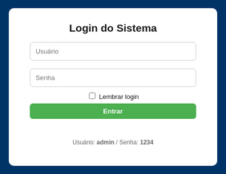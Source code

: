 <html lang="pt-BR">
<head>
<meta charset="utf-8">
<meta name="viewport" content="width=device-width,initial-scale=1">
<title>Ponto Eletrônico - Final</title>
<style>
  :root{--blue:#003366;--green:#4CAF50;--yellow:#ff9800;--red:#f44336;}
  body{font-family:Arial,Helvetica,sans-serif;background:#f7f9fc;margin:0}
  header{background:var(--blue);color:#fff;padding:10px 16px;display:flex;align-items:center;justify-content:space-between;gap:12px;flex-wrap:wrap}
  .logo{font-weight:700}
  #clock{font-weight:700}
  .controls{display:flex;gap:8px;align-items:center;flex-wrap:wrap}
  button{padding:8px 12px;border:none;border-radius:6px;cursor:pointer;font-weight:600}
  .add{background:var(--green);color:#fff}
  .edit{background:#2196F3;color:#fff}
  .del{background:#f44336;color:#fff}
  .download{background:var(--yellow);color:#111}
  .secondary{background:#e0e0e0;color:#222}
  main{padding:18px;max-width:1100px;margin:18px auto}
  .search{width:100%;padding:8px;border-radius:6px;border:1px solid #ccc;margin-bottom:12px}
  table{width:100%;border-collapse:collapse;background:#fff;border-radius:8px;overflow:hidden;box-shadow:0 4px 18px rgba(0,0,0,0.06)}
  th,td{padding:10px;border-bottom:1px solid #eee;text-align:left;font-size:14px}
  th{background:#fafafa;font-weight:700}
  tr:hover td{background:#fbfbfb}
  .small{font-size:13px;color:#666;margin-left:6px}
  .muted{color:#666;font-size:13px}
  .flex-row{display:flex;gap:8px;align-items:center}
  .modal{position:fixed;inset:0;background:rgba(0,0,0,.5);display:flex;align-items:center;justify-content:center;z-index:999}
  .modal-content{background:#fff;padding:20px;border-radius:10px;width:95%;max-width:420px}
  .hidden{display:none}
  .top-right{display:flex;gap:8px;align-items:center}
  @media(max-width:720px){ header{flex-direction:column;align-items:flex-start} .controls{width:100%;justify-content:space-between} }
</style>
</head>
<body>

<!-- LOGIN -->
<div id="loginScreen" style="position:fixed;inset:0;background:var(--blue);display:flex;align-items:center;justify-content:center;z-index:9999">
  <div style="background:#fff;padding:28px;border-radius:10px;width:92%;max-width:360px;text-align:center">
    <h2 style="margin:0 0 8px">Login do Sistema</h2>
    <input id="user" placeholder="Usuário" style="width:92%;padding:10px;margin:8px 0;border-radius:6px;border:1px solid #ccc"><br>
    <input id="pass" type="password" placeholder="Senha" style="width:92%;padding:10px;margin:8px 0;border-radius:6px;border:1px solid #ccc"><br>
    <label style="font-size:13px"><input type="checkbox" id="remember"> Lembrar login</label><br>
    <button id="loginBtn" class="add" style="width:92%;margin-top:6px">Entrar</button>
    <p id="loginMsg" style="color:crimson;margin-top:8px;height:18px"></p>
    <p style="font-size:12px;color:#666;margin-top:6px">Usuário: <b>admin</b> / Senha: <b>1234</b></p>
  </div>
</div>

<header>
  <div style="display:flex;gap:12px;align-items:center">
    <div class="logo">Ponto Eletrônico</div>
    <div id="status" class="muted">Offline • Local Storage</div>
  </div>

  <div id="clock">--:--:--</div>

  <div class="controls top-right">
    <button class="add" id="addColabBtn">Adicionar</button>
    <button class="edit" id="editColabBtn">Editar</button>
    <button class="del" id="deleteColabBtn">Excluir</button>
    <button class="add" id="entradaBtn">Bater Entrada</button>
    <button class="edit" id="saidaBtn">Bater Saída</button>
    <button class="download" id="baixarBtn">Baixar Planilha</button>
    <button class="secondary" id="limparTodosBtn">Limpar todos os pontos</button>
    <button class="secondary" id="logoutBtn">Sair</button>
  </div>
</header>

<main id="mainApp" class="hidden">
  <input id="search" class="search" placeholder="🔍 Pesquisar por nome, matrícula ou e-mail">

  <h3>Colaboradores</h3>
  <table id="colabTable">
    <thead>
      <tr>
        <th>#</th><th>ID</th><th>Nome</th><th>Matrícula / E-mail</th><th>Turno</th><th>Ações</th>
      </tr>
    </thead>
    <tbody id="colabBody"></tbody>
  </table>

  <h3 style="margin-top:18px">Pontos Registrados</h3>
  <table id="pontosTable">
    <thead>
      <tr>
        <th>#</th><th>ID Colab</th><th>Nome</th><th>Matrícula</th><th>E-mail</th><th>Tipo</th><th>Data</th><th>Hora</th><th>Ações</th>
      </tr>
    </thead>
    <tbody id="pontosBody"></tbody>
  </table>
</main>

<!-- Modal Colaborador -->
<div id="colabModal" class="modal hidden">
  <div class="modal-content">
    <h3 id="colabTitle">Novo Colaborador</h3>
    <input type="hidden" id="colabId">
    <div style="margin-top:8px">
      <label>Nome</label><br><input id="colabNome" style="width:100%;padding:8px;margin:6px 0;border-radius:6px;border:1px solid #ccc">
      <label>Matrícula</label><br><input id="colabMatricula" style="width:100%;padding:8px;margin:6px 0;border-radius:6px;border:1px solid #ccc">
      <label>E-mail</label><br><input id="colabEmail" style="width:100%;padding:8px;margin:6px 0;border-radius:6px;border:1px solid #ccc">
      <label>Turno</label><br><input id="colabTurno" style="width:100%;padding:8px;margin:6px 0;border-radius:6px;border:1px solid #ccc">
    </div>
    <div style="display:flex;gap:8px;justify-content:flex-end;margin-top:12px">
      <button id="saveColabBtn" class="add">Salvar</button>
      <button id="cancelColabBtn" class="secondary">Cancelar</button>
    </div>
  </div>
</div>

<script src="https://cdn.jsdelivr.net/npm/xlsx@0.18.5/dist/xlsx.full.min.js"></script>
<script>
/* ---------------- CONFIG ---------------- */
const LOGIN_USER = 'CLX', LOGIN_PASS = '02072007';

/* ---------------- ESTADO (localStorage) ---------------- */
let colaboradores = JSON.parse(localStorage.getItem('colaboradores') || '[]');
let pontos = JSON.parse(localStorage.getItem('pontos') || '[]');

/* ---------------- ELEMENTOS ---------------- */
const loginScreen = document.getElementById('loginScreen');
const mainApp = document.getElementById('mainApp');
const loginBtn = document.getElementById('loginBtn');
const loginMsg = document.getElementById('loginMsg');
const logoutBtn = document.getElementById('logoutBtn');
const clockEl = document.getElementById('clock');
const statusEl = document.getElementById('status');
const rememberCheckbox = document.getElementById('remember');

const addColabBtn = document.getElementById('addColabBtn');
const editColabBtn = document.getElementById('editColabBtn');
const deleteColabBtn = document.getElementById('deleteColabBtn');
const entradaBtn = document.getElementById('entradaBtn');
const saidaBtn = document.getElementById('saidaBtn');
const baixarBtn = document.getElementById('baixarBtn');
const limparTodosBtn = document.getElementById('limparTodosBtn');

const searchInput = document.getElementById('search');
const colabBody = document.getElementById('colabBody');
const pontosBody = document.getElementById('pontosBody');

const colabModal = document.getElementById('colabModal');
const colabIdInput = document.getElementById('colabId');
const colabNomeInput = document.getElementById('colabNome');
const colabMatInput = document.getElementById('colabMatricula');
const colabEmailInput = document.getElementById('colabEmail');
const colabTurnoInput = document.getElementById('colabTurno');
const saveColabBtn = document.getElementById('saveColabBtn');
const cancelColabBtn = document.getElementById('cancelColabBtn');

/* ---------------- LOGIN ---------------- */
loginBtn.addEventListener('click', ()=> {
  const u = document.getElementById('user').value.trim();
  const p = document.getElementById('pass').value.trim();
  if(u===LOGIN_USER && p===LOGIN_PASS){
    loginScreen.style.display='none';
    mainApp.classList.remove('hidden');
    if(rememberCheckbox.checked) localStorage.setItem('autenticado','1');
    renderAll();
  } else {
    loginMsg.textContent='Usuário ou senha incorretos.';
    setTimeout(()=>loginMsg.textContent='',3000);
  }
});
if(localStorage.getItem('autenticado')==='1'){
  loginScreen.style.display='none';
  mainApp.classList.remove('hidden');
  renderAll();
}

logoutBtn.addEventListener('click', ()=>{
  localStorage.removeItem('autenticado');
  location.reload();
});

/* ---------------- RELÓGIO ---------------- */
function atualizarRelogio(){
  const now=new Date();
  clockEl.textContent = now.toLocaleTimeString('pt-BR',{hour12:false});
}
setInterval(atualizarRelogio,1000);
atualizarRelogio();

/* ---------------- FUNÇÕES ---------------- */
function salvarLocal(){
  localStorage.setItem('colaboradores',JSON.stringify(colaboradores));
  localStorage.setItem('pontos',JSON.stringify(pontos));
}
function escapeHtml(s){ if(!s && s!==0) return ''; return String(s).replace(/[&<>"'`=\/]/g, ch=>({'&':'&amp;','<':'&lt;','>':'&gt;','"':'&quot;',"'":'&#39;','/':'&#x2F;','`':'&#x60;','=':'&#x3D'}[ch])); }
function gerarIdColab(){ let max=0; colaboradores.forEach(c=>{if(Number(c.id)>max) max=Number(c.id)}); return max+1; }

/* ---------------- RENDER ---------------- */
function renderColaboradores(){
  const term=(searchInput.value||'').toLowerCase().trim();
  colabBody.innerHTML='';
  colaboradores.forEach((c,idx)=>{
    if(term && !(String(c.nome).toLowerCase().includes(term) || String(c.matricula).toLowerCase().includes(term) || String(c.email||'').toLowerCase().includes(term))) return;
    const tr=document.createElement('tr');
    tr.innerHTML=`
      <td>${idx+1}</td>
      <td>${escapeHtml(c.id)}</td>
      <td>${escapeHtml(c.nome)}</td>
      <td>${escapeHtml(c.matricula)} <span class="small">(${escapeHtml(c.email||'')})</span></td>
      <td>${escapeHtml(c.turno||'')}</td>
      <td class="flex-row">
        <button class="edit" onclick="editarColab('${c.id}')">Editar</button>
        <button class="del" onclick="removerColabPrompt('${c.id}')">Excluir</button>
        <button class="secondary" style="background:#e8f5e9;color:#111;margin-left:6px" onclick="registrarPontoPrompt('${c.id}','Entrada')">Entrada</button>
        <button class="secondary" style="background:#e3f2fd;color:#111" onclick="registrarPontoPrompt('${c.id}','Saída')">Saída</button>
      </td>
    `;
    colabBody.appendChild(tr);
  });
}
function renderPontos(){
  pontosBody.innerHTML='';
  pontos.forEach((p,i)=>{
    const tr=document.createElement('tr');
    tr.innerHTML=`
      <td>${i+1}</td>
      <td>${escapeHtml(p.id)}</td>
      <td>${escapeHtml(p.nome)}</td>
      <td>${escapeHtml(p.matricula)}</td>
      <td>${escapeHtml(p.email||'')}</td>
      <td>${escapeHtml(p.tipo)}</td>
      <td>${escapeHtml(p.data)}</td>
      <td>${escapeHtml(p.hora)}</td>
      <td><button class="del" onclick="removerPonto(${i})">Excluir</button></td>
    `;
    pontosBody.appendChild(tr);
  });
}
function renderAll(){
  renderColaboradores();
  renderPontos();
}

/* ---------------- CRUD COLAB ---------------- */
addColabBtn.addEventListener('click', ()=> openColabModal());
editColabBtn.addEventListener('click', ()=>{
  const id = prompt('Digite o ID do colaborador para editar:');
  if(id) openColabModal(id);
});
deleteColabBtn.addEventListener('click', ()=>{
  const id = prompt('Digite o ID do colaborador para excluir:');
  if(id) removerColabPrompt(id);
});
function openColabModal(id){
  if(id){
    const c=colaboradores.find(x=>String(x.id)===String(id));
    if(!c) return alert('Colaborador não encontrado.');
    colabIdInput.value=c.id;
    colabNomeInput.value=c.nome;
    colabMatInput.value=c.matricula;
    colabEmailInput.value=c.email||'';
    colabTurnoInput.value=c.turno||'';
    document.getElementById('colabTitle').textContent='Editar Colaborador';
  } else {
    colabIdInput.value='';
    colabNomeInput.value='';
    colabMatInput.value='';
    colabEmailInput.value='';
    colabTurnoInput.value='';
    document.getElementById('colabTitle').textContent='Novo Colaborador';
  }
  colabModal.classList.remove('hidden');
}
cancelColabBtn.addEventListener('click', ()=> colabModal.classList.add('hidden'));
saveColabBtn.addEventListener('click', ()=>{
  const idVal = colabIdInput.value ? String(colabIdInput.value) : '';
  const nome = colabNomeInput.value.trim();
  const mat = colabMatInput.value.trim();
  const email = colabEmailInput.value.trim();
  const turno = colabTurnoInput.value.trim();
  if(!nome) return alert('Preencha o nome.');
  if(idVal){
    const idx = colaboradores.findIndex(x=>String(x.id)===String(idVal));
    if(idx===-1) return alert('Colaborador não encontrado.');
    colaboradores[idx]={id:idVal,nome,matricula:mat,email,turno};
  } else {
    const novoId=gerarIdColab();
    colaboradores.push({id:String(novoId),nome,matricula:mat,email,turno});
  }
  salvarLocal();
  renderAll();
  colabModal.classList.add('hidden');
});
window.editarColab=function(id){ openColabModal(id); }
function removerColabPrompt(id){
  if(!confirm('Confirma exclusão do colaborador ID '+id+' ?')) return;
  const idx = colaboradores.findIndex(x=>String(x.id)===String(id));
  if(idx===-1) return alert('Colaborador não encontrado.');
  colaboradores.splice(idx,1);
  salvarLocal();
  renderAll();
}

/* ---------------- PONTOS ---------------- */
entradaBtn.addEventListener('click', ()=>{
  const id = prompt('Digite o ID do colaborador para registrar Entrada:');
  if(id) registrarPontoPrompt(id,'Entrada');
});
saidaBtn.addEventListener('click', ()=>{
  const id = prompt('Digite o ID do colaborador para registrar Saída:');
  if(id) registrarPontoPrompt(id,'Saída');
});
function registrarPontoPrompt(colabId,tipo){
  const c=colaboradores.find(x=>String(x.id)===String(colabId));
  if(!c) return alert('Colaborador não encontrado.');
  registrarPonto(c,tipo);
}
function registrarPonto(colab,tipo){
  const now=new Date();
  const data=now.toLocaleDateString('pt-BR');
  const hora=now.toLocaleTimeString('pt-BR',{hour12:false});
  pontos.push({id:String(colab.id),nome:colab.nome,matricula:colab.matricula,email:colab.email||'',tipo,data,hora});
  salvarLocal();
  renderPontos();
  alert(`${colab.nome} registrou ${tipo} às ${hora}`);
}
window.removerPonto=function(index){
  if(!confirm('Excluir este registro?')) return;
  pontos.splice(index,1);
  salvarLocal();
  renderPontos();
}

/* ---------------- LIMPAR TODOS ---------------- */
limparTodosBtn.addEventListener('click', ()=>{
  if(pontos.length===0) return alert('Nenhum ponto para limpar.');
  if(confirm('Deseja apagar TODOS os pontos registrados?')){
    pontos=[];
    salvarLocal();
    renderPontos();
    alert('Todos os pontos foram removidos.');
  }
});

/* ---------------- EXPORTAR PLANILHA ---------------- */
baixarBtn.addEventListener('click', ()=>{
  if(pontos.length===0) return alert('Nenhum ponto registrado ainda.');
  const rows=pontos.map((p,i)=>({Numero:i+1,ID_Colaborador:p.id,Nome:p.nome,Matricula:p.matricula,Email:p.email,Tipo:p.tipo,Data:p.data,Hora:p.hora}));
  const ws=XLSX.utils.json_to_sheet(rows);
  const wb=XLSX.utils.book_new();
  XLSX.utils.book_append_sheet(wb,ws,'Pontos');
  XLSX.writeFile(wb,'registros_ponto.xlsx');
});

/* ---------------- PESQUISA ---------------- */
searchInput.addEventListener('input', renderAll);

/* ---------------- INICIALIZAR ---------------- */
renderAll();
window.registrarPontoPrompt=registrarPontoPrompt;
window.removerColabPrompt=removerColabPrompt;
</script>
</body>
</html>
